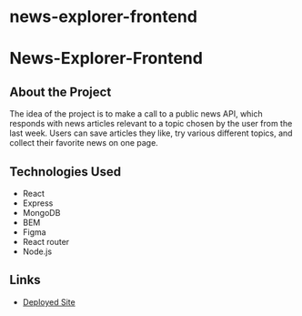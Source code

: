 # news-explorer-frontend

# News-Explorer-Frontend

## About the Project

The idea of the project is to make a call to a public news API, which responds with news articles relevant to a topic chosen by the user from the last week. Users can save articles they like, try various different topics, and collect their favorite news on one page.

## Technologies Used

- React
- Express
- MongoDB
- BEM
- Figma
- React router
- Node.js

## Links

- [Deployed Site](https://andrew-w01.github.io/news-explorer-frontend/)
